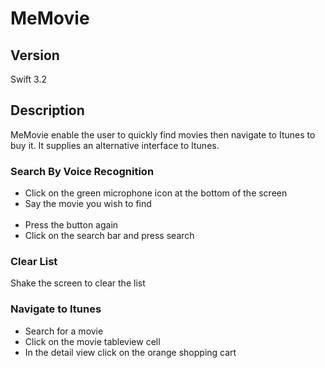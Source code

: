 # MeMovie
## Version
Swift 3.2
## Description
MeMovie enable the user to quickly find movies then navigate to Itunes to buy it.
It supplies an alternative interface to Itunes.

### Search By Voice Recognition
<ul>
  <li>Click on the green microphone icon at the bottom of the screen</li>
  <li>Say the movie you wish to find</li>
  <li>Press the button again</li>
  <li>Click on the search bar and press search</li>
</ul>

### Clear List
Shake the screen to clear the list

### Navigate to Itunes
<ul>
  <li>Search for a movie</li>
  <li>Click on the movie tableview cell</li>
  <li>In the detail view click on the orange shopping cart</li>
</ul>
